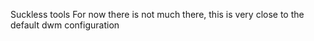 Suckless tools
For now there is not much there, this is very close to the default dwm configuration
